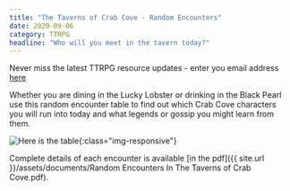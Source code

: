 ```yaml
---
title: "The Taverns of Crab Cove - Random Encounters"
date: 2020-09-06
category: TTRPG
headline: "Who will you meet in the tavern today?"
---
```


Never miss the latest TTRPG resource updates - enter you email address [here](https://form.jotform.com/202211273537446)

Whether you are dining in the Lucky Lobster or drinking in the Black Pearl use this random encounter table to find out which Crab Cove characters you will run into today and what legends or gossip you might learn from them.

![Here is the table]({{site.url}}/assets/images/CrabCoveTavernEncountersTable.png){:class="img-responsive"}

Complete details of each encounter is available [in the pdf]({{ site.url }}/assets/documents/Random Encounters In The Taverns of Crab Cove.pdf).
